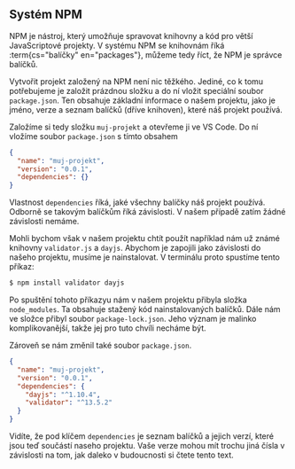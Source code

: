 ## Systém NPM

NPM je nástroj, který umožňuje spravovat knihovny a kód pro větší JavaScriptové projekty. V systému NPM se knihovnám říká :term{cs="balíčky" en="packages"}, můžeme tedy říct, že NPM je správce balíčků.

Vytvořit projekt založený na NPM není nic těžkého. Jediné, co k tomu potřebujeme je založit prázdnou složku a do ní vložit speciální soubor `package.json`. Ten obsahuje základní informace o našem projektu, jako je jméno, verze a seznam balíčků (dříve knihoven), které náš projekt používá.

Založíme si tedy složku `muj-projekt` a otevřeme ji ve VS Code. Do ní vložíme soubor `package.json` s tímto obsahem

```json
{
  "name": "muj-projekt",
  "version": "0.0.1",
  "dependencies": {}
}
```

Vlastnost `dependencies` říká, jaké všechny balíčky náš projekt používá. Odborně se takovým balíčkům říká závislosti. V našem případě zatím žádné závislosti nemáme.

Mohli bychom však v našem projektu chtít použít například nám už známé knihovny `validator.js` a `dayjs`. Abychom je zapojili jako závislosti do našeho projektu, musíme je nainstalovat. V terminálu proto spustíme tento příkaz:

```sh
$ npm install validator dayjs
```

Po spuštění tohoto příkazyu nám v našem projektu přibyla složka `node_modules`. Ta obsahuje stažený kód nainstalovaných balíčků. Dále nám ve složce přibyl soubor `package-lock.json`. Jeho význam je malinko komplikovanější, takže jej pro tuto chvíli necháme být.

Zároveň se nám změnil také soubor `package.json`.

```json
{
  "name": "muj-projekt",
  "version": "0.0.1",
  "dependencies": {
    "dayjs": "^1.10.4",
    "validator": "^13.5.2"
  }
}
```

Vidíte, že pod klíčem `dependencies` je seznam balíčků a jejich verzí, které jsou teď součástí naseho projektu. Vaše verze mohou mít trochu jiná čísla v závislosti na tom, jak daleko v budoucnosti si čtete tento text.
